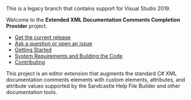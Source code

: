 This is a legacy branch that contains support for Visual Studio 2019.

Welcome to the **Extended XML Documentation Comments Completion Provider** project.

* [Get the current release](https://github.com/EWSoftware/ExtendedDocCommentsProvider/releases)
* [Ask a question or open an issue](https://github.com/EWSoftware/ExtendedDocCommentsProvider/issues)
* [Getting Started](https://ewsoftware.github.io/ExtendedDocCommentsProvider/html/141160ac-ba6a-4f6d-a802-1110aadea932.htm)
* [System Requirements and Building the Code](https://ewsoftware.github.io/ExtendedDocCommentsProvider/html/3BBB6221-417C-4F5C-B89A-563A8052CE35.htm)
* [Contributing](https://ewsoftware.github.io/ExtendedDocCommentsProvider/html/C60519F2-A2F7-4EB1-883F-96C51073CEB3.htm)

This project is an editor extension that augments the standard C# XML documentation comments elements with
custom elements, attributes, and attribute values supported by the Sandcastle Help File Builder and other
documentation tools.

